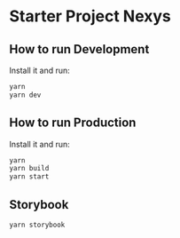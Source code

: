 # Starter Project Nexys

## How to run Development

Install it and run:

```bash
yarn
yarn dev
```

## How to run Production

Install it and run:

```bash
yarn
yarn build
yarn start
```

## Storybook

```bash
yarn storybook
```
